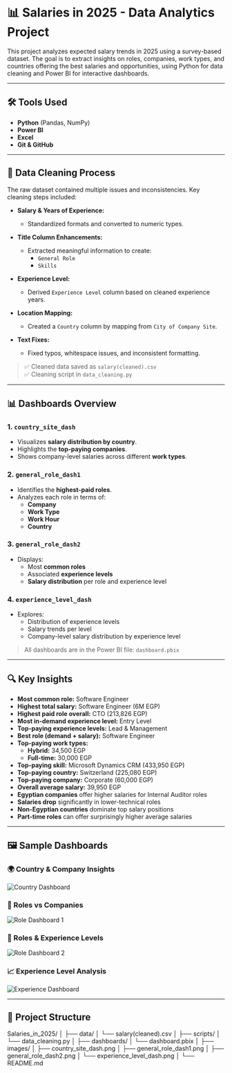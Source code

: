 # 📊 Salaries in 2025 - Data Analytics Project

This project analyzes expected salary trends in 2025 using a survey-based dataset. The goal is to extract insights on roles, companies, work types, and countries offering the best salaries and opportunities, using Python for data cleaning and Power BI for interactive dashboards.

---

## 🛠️ Tools Used

- **Python** (Pandas, NumPy)
- **Power BI**
- **Excel**
- **Git & GitHub**

---

## 🧹 Data Cleaning Process

The raw dataset contained multiple issues and inconsistencies. Key cleaning steps included:

- **Salary & Years of Experience:**
  - Standardized formats and converted to numeric types.

- **Title Column Enhancements:**
  - Extracted meaningful information to create:
    - `General Role`
    - `Skills`

- **Experience Level:**
  - Derived `Experience Level` column based on cleaned experience years.

- **Location Mapping:**
  - Created a `Country` column by mapping from `City of Company Site`.

- **Text Fixes:**
  - Fixed typos, whitespace issues, and inconsistent formatting.

> ✅ Cleaned data saved as `salary(cleaned).csv`  
> ✅ Cleaning script in `data_cleaning.py`

---

## 📊 Dashboards Overview

### 1. `country_site_dash`
- Visualizes **salary distribution by country**.
- Highlights the **top-paying companies**.
- Shows company-level salaries across different **work types**.

### 2. `general_role_dash1`
- Identifies the **highest-paid roles**.
- Analyzes each role in terms of:
  - **Company**
  - **Work Type**
  - **Work Hour**
  - **Country**

### 3. `general_role_dash2`
- Displays:
  - Most **common roles**
  - Associated **experience levels**
  - **Salary distribution** per role and experience level

### 4. `experience_level_dash`
- Explores:
  - Distribution of experience levels
  - Salary trends per level
  - Company-level salary distribution by experience level

> All dashboards are in the Power BI file: `dashboard.pbix`

---

## 🔍 Key Insights

- **Most common role:** Software Engineer  
- **Highest total salary:** Software Engineer (6M EGP)  
- **Highest paid role overall:** CTO (213,826 EGP)  
- **Most in-demand experience level:** Entry Level  
- **Top-paying experience levels:** Lead & Management  
- **Best role (demand + salary):** Software Engineer  
- **Top-paying work types:**
  - **Hybrid:** 34,500 EGP
  - **Full-time:** 30,000 EGP
- **Top-paying skill:** Microsoft Dynamics CRM (433,950 EGP)  
- **Top-paying country:** Switzerland (225,080 EGP)  
- **Top-paying company:** Corporate (60,000 EGP)  
- **Overall average salary:** 39,950 EGP  
- **Egyptian companies** offer higher salaries for Internal Auditor roles  
- **Salaries drop** significantly in lower-technical roles  
- **Non-Egyptian countries** dominate top salary positions  
- **Part-time roles** can offer surprisingly higher average salaries  

---

## 🖼️ Sample Dashboards

### 🌍 Country & Company Insights
![Country Dashboard](country_site_dash.png)

### 💼 Roles vs Companies
![Role Dashboard 1](general_role_dash1.png)

### 🧠 Roles & Experience Levels
![Role Dashboard 2](general_role_dash2.png)

### 📈 Experience Level Analysis
![Experience Dashboard](experience_level_dash.png)

---

## 📁 Project Structure

Salaries_in_2025/
│
├── data/
│ └── salary(cleaned).csv
│
├── scripts/
│ └── data_cleaning.py
│
├── dashboards/
│ └── dashboard.pbix
│
├── images/
│ ├── country_site_dash.png
│ ├── general_role_dash1.png
│ ├── general_role_dash2.png
│ └── experience_level_dash.png
│
└── README.md

